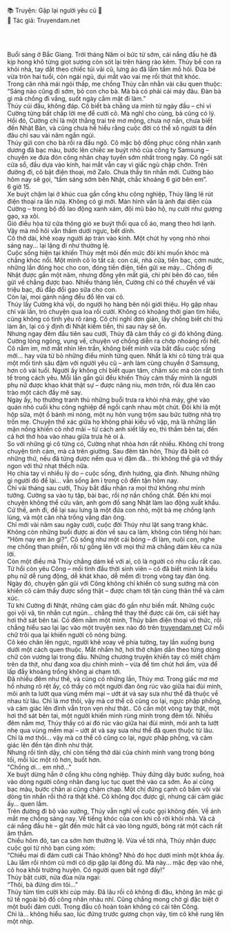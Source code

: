📚 Truyện: Gặp lại người yêu cũ 🔞
<br>
📖 Tác giả: Truyendam.net
<!-- truyện sex công nhân samsung, truyện 18+,truyện sex hay,truyện sex công nhân,truyện sex ngoại tình,truyện sex chồng đi xkld, Truyendam.net -->
<br></br>

Buổi sáng ở Bắc Giang. Trời tháng Năm oi bức từ sớm, cái nắng đầu hè đã kịp hong khô từng giọt sương còn sót lại trên hàng rào kẽm. Thúy bế con ra khỏi nhà, tay dắt theo chiếc túi vải cũ, lưng áo đã lấm tấm mồ hôi. Đứa bé vừa tròn hai tuổi, còn ngái ngủ, dụi mắt vào vai mẹ rồi thút thít khóc.
<br>
Trong căn nhà mái ngói thấp, mẹ chồng Thúy cằn nhằn vài câu quen thuộc:
<br>
“Sáng nào cũng đi sớm, bỏ con cho bà. Mà bà có phải cái máy đâu. Đàn bà gì mà chồng đi vắng, suốt ngày cắm mặt đi làm.”
<br>
Thúy cúi đầu, không đáp. Cô biết bà chẳng ưa mình từ ngày đầu – chỉ vì Cường từng bất chấp lời mẹ để cưới cô. Mà nghĩ cho cùng, bà cũng có lý. Hồi đó, Cường chỉ là một thằng trai trẻ mơ mộng, chưa nợ nần, chưa biết đến Nhật Bản, và cũng chưa hề hiểu rằng cuộc đời có thể xô người ta đến đâu chỉ sau vài năm ngắn ngủi.
<br>
Thúy gửi con cho bà rồi ra đầu ngõ. Cô mặc bộ đồng phục công nhân xanh dương đã bạc màu, bước lên chiếc xe buýt nhỏ của công ty Samsung – chuyến xe đưa đón công nhân chạy tuyến sớm nhất trong ngày. Cô ngồi sát cửa sổ, đầu dựa vào kính, hai mắt vẫn cay vì giấc ngủ chập chờn. Trên đường đi, cô bật điện thoại, mở Zalo. Chưa thấy tin nhắn mới. Cường bảo hôm nay sẽ gọi, “tầm sáng sớm bên Nhật, chắc khoảng 6 giờ bên em”.
<br>
6 giờ 15.
<br>
Xe buýt chậm lại ở khúc cua gần cổng khu công nghiệp, Thúy lặng lẽ rút điện thoại ra lần nữa. Không có gì mới. Màn hình vẫn là ảnh đại diện của Cường – trong bộ đồ lao động xanh xám, đội mũ bảo hộ, nụ cười như gượng gạo, xa xôi.
<br>
Gió điều hòa từ cửa thông gió xe buýt thổi qua cổ áo, mang theo hơi lạnh. Vậy mà mồ hôi vẫn thấm dưới ngực, bết dính.
<br>
Cô thở dài, khẽ xoay người áp trán vào kính. Một chút hy vọng nhỏ nhoi sáng nay... lại lặng đi như thường lệ.
<br>
Cuộc sống hiện tại khiến Thúy mệt mỏi đến mức đôi khi muốn khóc mà chẳng khóc nổi. Một mình cô lo tất cả: con cái, nhà cửa, tiền bạc, cơm nước, những lần đóng học cho con, đóng tiền điện, tiền gửi xe máy... Chồng đi Nhật được gần một năm, nhưng đồng yên mất giá, chi phí bên đó cao, tiền gửi về chẳng được bao. Nhiều tháng liền, Cường chỉ có thể chuyển về vài triệu bạc, đủ đắp đổi gạo sữa cho con.
<br>
Còn lại, mọi gánh nặng đều đổ lên vai cô.
<br>
Thúy lấy Cường khá vội, do người họ hàng bên nội giới thiệu. Họ gặp nhau chỉ vài lần, trò chuyện qua loa rồi cưới. Không có khoảng thời gian tìm hiểu, cũng không có tình yêu rõ ràng. Cô chỉ nghĩ đơn giản, lấy chồng biết chí thú làm ăn, lại có ý định đi Nhật kiếm tiền, thì sau này sẽ ổn.
<br>
Nhưng ngay đêm đầu tiên sau cưới, Thúy đã cảm thấy có gì đó không đúng. Cường lóng ngóng, vụng về, chuyện vợ chồng diễn ra chớp nhoáng rồi hết. Cô nằm im, mở mắt nhìn lên trần, không biết mình vừa bắt đầu cuộc sống mới… hay vừa từ bỏ những điều mình từng quen. Nhất là khi cô từng trải qua một mối tình sâu đậm với người yêu cũ – anh làm cùng chuyền ở Samsung, hơn cô vài tuổi. Người ấy không chỉ biết quan tâm, chăm sóc mà còn rất tinh tế trong cách yêu. Mỗi lần gần gũi đều khiến Thúy cảm thấy mình là người phụ nữ được khao khát thật sự – được nâng niu, mơn trớn, rồi đưa lên cao trào một cách đầy mê say.
<br>
Ngày ấy, họ thường tranh thủ những buổi trưa ra khỏi nhà máy, ghé vào quán nhỏ cuối khu công nghiệp để ngồi cạnh nhau một chút. Đôi khi là một hộp sữa, một ổ bánh mì nóng, một nụ hôn vụng trộm sau bức tường nhà trọ trốn mẹ. Chuyện thể xác giữa họ không phải kiểu vồ vập, mà là những lần mặn nồng khiến cô nhớ mãi – từ cách anh siết lấy eo, thì thầm bên tai, đến cả hơi thở hòa vào nhau giữa trưa hè oi ả.
<br>
So với những gì cô từng có, Cường nhạt nhòa hơn rất nhiều. Không chỉ trong chuyện tình cảm, mà cả trên giường. Sau đêm tân hôn, Thúy đã biết có những thứ, nếu đã từng được nếm qua vị đậm đà… thì không thể giả vờ thấy ngon với thứ nhạt thếch nữa.
<br>
Họ chia tay vì nhiều lý do – cuộc sống, định hướng, gia đình. Nhưng những gì người đó để lại… vẫn sống âm ỉ trong cô đến tận hôm nay.
<br>
Chỉ vài tháng sau cưới, Thúy bắt đầu nhận ra mọi thứ không như mình tưởng. Cường sa vào tụ tập, bài bạc, rồi nợ nần chồng chất. Đến khi mọi chuyện không thể cứu vãn, anh gom đồ sang Nhật làm lao động xuất khẩu. Cứ thế, anh đi, để lại sau lưng là một đứa con nhỏ, một bà mẹ chồng lạnh lùng, và một căn nhà trống vắng đàn ông.
<br>
Chỉ mới vài năm sau ngày cưới, cuộc đời Thúy như lật sang trang khác. Không còn những buổi được ai đón về sau ca làm, không còn tiếng hỏi han: "Hôm nay em ăn gì?". Cô sống như một cái bóng – đi làm, nuôi con, nghe mẹ chồng than phiền, rồi tự gồng lên với mọi thứ mà chẳng dám kêu ca nửa lời.
<br>
Còn một điều mà Thúy chẳng dám kể với ai, cô là người có nhu cầu rất cao. Từ hồi còn yêu Công – mối tình đầu thời sinh viên – cô đã biết mình là kiểu phụ nữ dễ rung động, dễ khát khao, dễ mềm đi trong vòng tay đàn ông. Ngày đó, chuyện gần gũi với Công không chỉ khiến cô sung sướng mà còn khiến cô cảm thấy được sống thật – được chạm tới tận cùng thân thể và cảm xúc.
<br>
Từ khi Cường đi Nhật, những cảm giác đó gần như biến mất. Những cuộc gọi vội vã, tin nhắn cụt ngủn… chẳng thể thay thế được cái ôm, cái siết hay hơi thở sát bên tai. Có đêm nằm một mình, Thúy bấm điện thoại vô thức, rồi chẳng hiểu sao lại lạc vào một truyện sex nào đó trên [truyendam.net](https://truyendam.net) Cứ mỗi chữ trôi qua lại khiến người cô nóng bừng. 
<br>
Cô kéo chăn lên ngực, người khẽ xoay về phía tường, tay lần xuống bụng dưới một cách quen thuộc. Mắt nhắm hờ, hơi thở chậm dần theo từng dòng chữ còn vương lại trong đầu. Những chương truyện khiến tay cô miết chậm trên da thịt, như đang xoa dịu chính mình – vừa để tìm chút hơi ấm, vừa để lấp đầy khoảng trống không ai chạm tới.
<br>
Đã nhiều đêm như thế, và cũng có những lần, Thúy mơ. Trong giấc mơ mơ hồ nhưng rõ rệt ấy, cô thấy có một người đàn ông rúc vào giữa hai đùi mình, môi anh ta lướt qua vùng mềm mại – ướt át và say sưa như thể đã thuộc về nhau từ lâu. Chỉ là mơ thôi, vậy mà cơ thể cô cũng co lại, ngực phập phồng, và cảm giác lên đỉnh vẫn trọn vẹn như thật.. Cô cần một vòng tay thật, một hơi thở sát bên tai, một người khiến mình rùng mình trong đêm tối. Nhiều đêm nằm mơ, Thúy thấy có ai đó rúc vào giữa hai đùi mình, môi anh ta lướt nhẹ qua vùng mềm mại – ướt át và say sưa như thể đã quen thuộc từ lâu. Chỉ là mơ thôi… vậy mà cơ thể cô cũng co lại, ngực phập phồng, và cảm giác lên đến tận đỉnh như thật.
<br>
Nhưng rồi tỉnh dậy, chỉ còn tiếng thở dài của chính mình vang trong bóng tối, mỗi lúc một rõ hơn, buốt hơn.
<br>
"Chồng ơi... em nhớ..."
<br>
Xe buýt dừng hẳn ở cổng khu công nghiệp. Thúy đứng dậy bước xuống, hoà vào dòng người công nhân đang lục tục quẹt thẻ vào ca sớm. Áo ai cũng bạc màu, bước chân ai cũng chậm chạp. Một chị đứng cạnh cô bấm vội vài dòng tin nhắn rồi thở ra thật khẽ. Cô không đọc được gì, nhưng cái cảm giác ấy… quen lắm.
<br>
Trên đường đi bộ vào xưởng, Thúy vẫn nghĩ về cuộc gọi không đến. Về ánh mắt mẹ chồng sáng nay. Về tiếng khóc của con khi cô rời khỏi nhà. Và cả cái nắng đầu hè – gắt đến mức hắt cả vào lòng người, bỏng rát một cách rất âm thầm.
<br>
Chiều hôm đó, tan ca sớm hơn thường lệ. Vừa về tới nhà, Thúy nhận được cuộc gọi từ nhỏ bạn cùng xóm:
<br>
“Chiều mai đi đám cưới cái Thảo không? Nhỏ đó học dưới mình một khóa ấy. Lâu lắm rồi nhóm cũ mới có dịp gặp lại đông đủ. Mà này... mặc đẹp vào nhé, cô hoa khôi trường huyện. Có người quen bất ngờ đấy!”
<br>
Thúy bật cười, nửa đùa nửa ngại:
<br>
“Thôi, bà đừng dìm tôi...”
<br>
Thúy tủm tỉm cười khi cúp máy. Đã lâu rồi cô không đi đâu, không ăn mặc gì tử tế ngoài bộ đồ công nhân nhàu nhĩ. Cũng chẳng mong chờ gì đặc biệt ở một buổi đám cưới. Trong đầu cô hoàn toàn không có cái tên Công.
<br>
Chỉ là... không hiểu sao, lúc đứng trước gương chọn váy, tim cô khẽ rung lên một nhịp.
<br>
